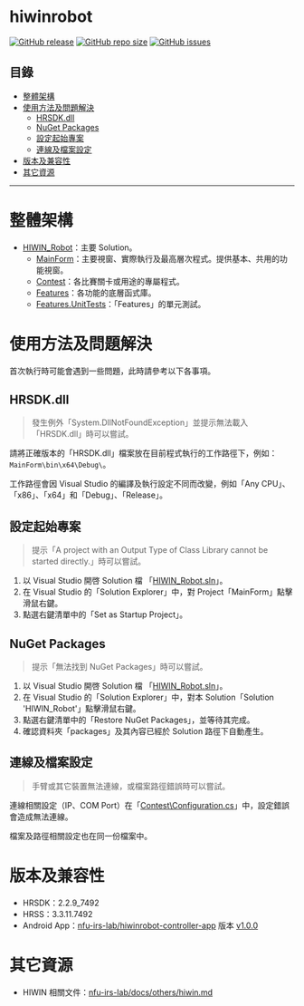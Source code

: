 # hiwinrobot

[![GitHub release](https://img.shields.io/github/release/nfu-irs-lab/hiwinrobot.svg)](https://github.com/nfu-irs-lab/hiwinrobot/releases)
[![GitHub repo size](https://img.shields.io/github/repo-size/nfu-irs-lab/hiwinrobot)](https://github.com/nfu-irs-lab/hiwinrobot)
[![GitHub issues](https://img.shields.io/github/issues/nfu-irs-lab/hiwinrobot.svg)](https://github.com/nfu-irs-lab/hiwinrobot/issues)

## 目錄
- [整體架構](#整體架構)
- [使用方法及問題解決](#使用方法及問題解決)
  - [HRSDK.dll](#HRSDKdll)
  - [NuGet Packages](#NuGet-Packages)
  - [設定起始專案](#設定起始專案)
  - [連線及檔案設定](#連線及檔案設定)
- [版本及兼容性](#版本及兼容性)
- [其它資源](#其它資源)

---

# 整體架構
- [HIWIN_Robot](/HIWIN_Robot.sln)：主要 Solution。
  - [MainForm](/MainForm/)：主要視窗、實際執行及最高層次程式。提供基本、共用的功能視窗。
  - [Contest](/Contest/)：各比賽關卡或用途的專屬程式。
  - [Features](/Features/)：各功能的底層函式庫。
  - [Features.UnitTests](/Features.UnitTests/)：「Features」的單元測試。

# 使用方法及問題解決
首次執行時可能會遇到一些問題，此時請參考以下各事項。

## HRSDK.dll
> 發生例外「System.DllNotFoundException」並提示無法載入「HRSDK.dll」時可以嘗試。

請將正確版本的「HRSDK.dll」檔案放在目前程式執行的工作路徑下，例如：`MainForm\bin\x64\Debug\`。

工作路徑會因 Visual Studio 的編譯及執行設定不同而改變，例如「Any CPU」、「x86」、「x64」和「Debug」、「Release」。

## 設定起始專案
> 提示「A project with an Output Type of Class Library cannot be started directly.」時可以嘗試。

1. 以 Visual Studio 開啓 Solution 檔 「[HIWIN_Robot.sln](/HIWIN_Robot.sln)」。
2. 在 Visual Studio 的「Solution Explorer」中，對 Project「MainForm」點擊滑鼠右鍵。
3. 點選右鍵清單中的「Set as Startup Project」。

## NuGet Packages
> 提示「無法找到 NuGet Packages」時可以嘗試。

1. 以 Visual Studio 開啓 Solution 檔 「[HIWIN_Robot.sln](/HIWIN_Robot.sln)」。
2. 在 Visual Studio 的「Solution Explorer」中，對本 Solution「Solution 'HIWIN_Robot'」點擊滑鼠右鍵。
3. 點選右鍵清單中的「Restore NuGet Packages」，並等待其完成。
4. 確認資料夾「packages」及其內容已經於 Solution 路徑下自動產生。

## 連線及檔案設定
> 手臂或其它裝置無法連線，或檔案路徑錯誤時可以嘗試。

連線相關設定（IP、COM Port）在「[Contest\Configuration.cs](/Contest/Configuration.cs)」中，設定錯誤會造成無法連線。

檔案及路徑相關設定也在同一份檔案中。

# 版本及兼容性
- HRSDK：2.2.9_7492
- HRSS：3.3.11.7492
- Android App：[nfu-irs-lab/hiwinrobot-controller-app](https://github.com/nfu-irs-lab/hiwinrobot-controller-app) 版本 [v1.0.0](https://github.com/nfu-irs-lab/hiwinrobot-controller-app/releases/tag/v1.0.0)

# 其它資源
- HIWIN 相關文件：[nfu-irs-lab/docs/others/hiwin.md](https://github.com/nfu-irs-lab/docs/blob/main/others/hiwin.md)
